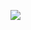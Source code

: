 <!-- Username is really just a unique id. -->
![](https://komarev.com/ghpvc/?username=memorymanager&style=plastic)